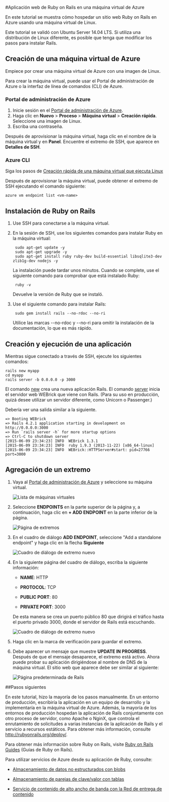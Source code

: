 <properties 
	pageTitle="Aplicación web de Ruby on Rails en Azure con una máquina virtual de Linux" 
	description="Hospede un sitio web basado en Ruby on Rails en Azure usando una máquina virtual de Linux." 
	services="virtual-machines" 
	documentationCenter="ruby" 
	authors="MikeWasson" 
	manager="wpickett" 
	editor=""/>

<tags 
	ms.service="virtual-machines" 
	ms.workload="web" 
	ms.tgt_pltfrm="vm-linux" 
	ms.devlang="ruby" 
	ms.topic="article" 
	ms.date="06/09/2015" 
	ms.author="mwasson"/>





#Aplicación web de Ruby on Rails en una máquina virtual de Azure

En este tutorial se muestra cómo hospedar un sitio web Ruby on Rails en Azure usando una máquina virtual de Linux.

Este tutorial se validó con Ubuntu Server 14.04 LTS. Si utiliza una distribución de Linux diferente, es posible que tenga que modificar los pasos para instalar Rails.

## Creación de una máquina virtual de Azure

Empiece por crear una máquina virtual de Azure con una imagen de Linux.

Para crear la máquina virtual, puede usar el Portal de administración de Azure o la interfaz de línea de comandos (CLI) de Azure.

### Portal de administración de Azure

1. Inicie sesión en el [Portal de administración de Azure](http://manage.windowsazure.com).
2. Haga clic en **Nuevo** > **Proceso** > **Máquina virtual** > **Creación rápida**. Seleccione una imagen de Linux.
3. Escriba una contraseña.

Después de aprovisionar la máquina virtual, haga clic en el nombre de la máquina virtual y en **Panel**. Encuentre el extremo de SSH, que aparece en **Detalles de SSH**.

### Azure CLI

Siga los pasos de [Creación rápida de una máquina virtual que ejecuta Linux][vm-instructions]

Después de aprovisionar la máquina virtual, puede obtener el extremo de SSH ejecutando el comando siguiente:

	azure vm endpoint list <vm-name>  

## Instalación de Ruby on Rails

1. Use SSH para conectarse a la máquina virtual. 
	
2. En la sesión de SSH, use los siguientes comandos para instalar Ruby en la máquina virtual:

		sudo apt-get update -y
		sudo apt-get upgrade -y
		sudo apt-get install ruby ruby-dev build-essential libsqlite3-dev zlib1g-dev nodejs -y

	La instalación puede tardar unos minutos. Cuando se complete, use el siguiente comando para comprobar que está instalado Ruby:

		ruby -v

	Devuelve la versión de Ruby que se instaló.

3. Use el siguiente comando para instalar Rails:

		sudo gem install rails --no-rdoc --no-ri

	Utilice las marcas --no-rdoc y --no-ri para omitir la instalación de la documentación, lo que es más rápido.

## Creación y ejecución de una aplicación

Mientras sigue conectado a través de SSH, ejecute los siguientes comandos:

	rails new myapp
	cd myapp
	rails server -b 0.0.0.0 -p 3000

El comando [new](http://guides.rubyonrails.org/command_line.html#rails-new) crea una nueva aplicación Rails. El comando [server](http://guides.rubyonrails.org/command_line.html#rails-server) inicia el servidor web WEBrick que viene con Rails. (Para su uso en producción, quizá desee utilizar un servidor diferente, como Unicorn o Passenger.)

Debería ver una salida similar a la siguiente.

	=> Booting WEBrick
	=> Rails 4.2.1 application starting in development on http://0.0.0.0:3000
	=> Run `rails server -h` for more startup options
	=> Ctrl-C to shutdown server
	[2015-06-09 23:34:23] INFO  WEBrick 1.3.1
	[2015-06-09 23:34:23] INFO  ruby 1.9.3 (2013-11-22) [x86_64-linux]
	[2015-06-09 23:34:23] INFO  WEBrick::HTTPServer#start: pid=27766 port=3000


## Agregación de un extremo

1. Vaya al [Portal de administración de Azure][management-portal] y seleccione su máquina virtual.

	![Lista de máquinas virtuales][vmlist]

2. Seleccione **ENDPOINTS** en la parte superior de la página y, a continuación, haga clic en **+ ADD ENDPOINT** en la parte inferior de la página.

	![Página de extremos][endpoints]

3. En el cuadro de diálogo **ADD ENDPOINT**, seleccione "Add a standalone endpoint" y haga clic en la flecha **Siguiente**

	![Cuadro de diálogo de extremo nuevo][new-endpoint1]

3. En la siguiente página del cuadro de diálogo, escriba la siguiente información:

	* **NAME**: HTTP

	* **PROTOCOL**: TCP

	* **PUBLIC PORT**: 80

	* **PRIVATE PORT**: 3000

	De esta manera se crea un puerto público 80 que dirigirá el tráfico hasta el puerto privado 3000, donde el servidor de Rails está escuchando.

	![Cuadro de diálogo de extremo nuevo][new-endpoint]

4. Haga clic en la marca de verificación para guardar el extremo.

5. Debe aparecer un mensaje que muestre **UPDATE IN PROGRESS**. Después de que el mensaje desaparece, el extremo está activo. Ahora puede probar su aplicación dirigiéndose al nombre de DNS de la máquina virtual. El sitio web que aparece debe ser similar al siguiente:

	![Página predeterminada de Rails][default-rails-cloud]


##<a id="next"></a>Pasos siguientes

En este tutorial, hizo la mayoría de los pasos manualmente. En un entorno de producción, escribiría la aplicación en un equipo de desarrollo y la implementaría en la máquina virtual de Azure. Además, la mayoría de los entornos de producción hospedan la aplicación de Rails conjuntamente con otro proceso de servidor, como Apache o NginX, que controla el enrutamiento de solicitudes a varias instancias de la aplicación de Rails y el servicio a recursos estáticos. Para obtener más información, consulte http://rubyonrails.org/deploy/.

Para obtener más información sobre Ruby on Rails, visite [Ruby on Rails Guides][rails-guides] (Guías de Ruby on Rails).

Para utilizar servicios de Azure desde su aplicación de Ruby, consulte:

* [Almacenamiento de datos no estructurados con blobs][blobs]

* [Almacenamiento de parejas de clave/valor con tablas][tables]

* [Servicio de contenido de alto ancho de banda con la Red de entrega de contenido][cdn-howto]



<!-- WA.com links -->
[blobs]: ../storage-ruby-how-to-use-blob-storage.md

[cdn-howto]: /develop/ruby/app-services/

[management-portal]: https://manage.windowsazure.com/

[tables]: /develop/ruby/how-to-guides/table-service/

[vm-instructions]: virtual-machines-linux-tutorial.md


<!-- External Links -->
[rails-guides]: http://guides.rubyonrails.org/

[sqlite3]: http://www.sqlite.org/

<!-- Images -->

[default-rails-cloud]: ./media/virtual-machines-ruby-rails-web-app-linux/basicrailscloud.png

[vmlist]: ./media/virtual-machines-ruby-rails-web-app-linux/vmlist.png

[endpoints]: ./media/virtual-machines-ruby-rails-web-app-linux/endpoints.png

[new-endpoint]: ./media/virtual-machines-ruby-rails-web-app-linux/newendpoint.png

[new-endpoint1]: ./media/virtual-machines-ruby-rails-web-app-linux/newendpoint1.png
 

<!---HONumber=August15_HO6-->